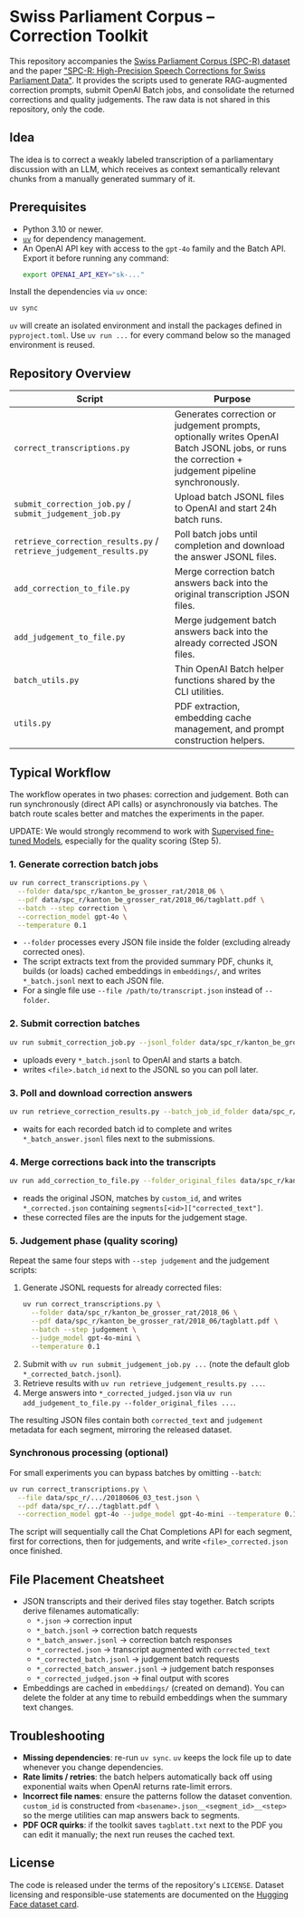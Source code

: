# Swiss Parliament Corpus – Correction Toolkit

This repository accompanies the [Swiss Parliament Corpus (SPC-R) dataset](https://huggingface.co/datasets/i4ds/spc_r) and the paper ["SPC-R: High-Precision Speech Corrections for Swiss Parliament Data"](https://arxiv.org/abs/2506.07726). It provides the scripts used to generate RAG-augmented correction prompts, submit OpenAI Batch jobs, and consolidate the returned corrections and quality judgements. The raw data is not shared in this repository, only the code.

## Idea
The idea is to correct a weakly labeled transcription of a parliamentary discussion with an LLM, which receives as context semantically relevant chunks from a manually generated summary of it.

## Prerequisites

- Python 3.10 or newer.
- [`uv`](https://docs.astral.sh/uv/getting-started/installation/) for dependency management.
- An OpenAI API key with access to the `gpt-4o` family and the Batch API. Export it before running any command:
  ```bash
  export OPENAI_API_KEY="sk-..."
  ```

Install the dependencies via `uv` once:
```bash
uv sync
```
`uv` will create an isolated environment and install the packages defined in `pyproject.toml`. Use `uv run ...` for every command below so the managed environment is reused.

## Repository Overview

| Script | Purpose |
| --- | --- |
| `correct_transcriptions.py` | Generates correction or judgement prompts, optionally writes OpenAI Batch JSONL jobs, or runs the correction + judgement pipeline synchronously. |
| `submit_correction_job.py` / `submit_judgement_job.py` | Upload batch JSONL files to OpenAI and start 24h batch runs. |
| `retrieve_correction_results.py` / `retrieve_judgement_results.py` | Poll batch jobs until completion and download the answer JSONL files. |
| `add_correction_to_file.py` | Merge correction batch answers back into the original transcription JSON files. |
| `add_judgement_to_file.py` | Merge judgement batch answers back into the already corrected JSON files. |
| `batch_utils.py` | Thin OpenAI Batch helper functions shared by the CLI utilities. |
| `utils.py` | PDF extraction, embedding cache management, and prompt construction helpers. |

## Typical Workflow

The workflow operates in two phases: correction and judgement. Both can run synchronously (direct API calls) or asynchronously via batches. The batch route scales better and matches the experiments in the paper.

UPDATE: We would strongly recommend to work with [Supervised fine-tuned Models](https://platform.openai.com/docs/guides/supervised-fine-tuning), especially for the quality scoring (Step 5).

### 1. Generate correction batch jobs

```bash
uv run correct_transcriptions.py \
  --folder data/spc_r/kanton_be_grosser_rat/2018_06 \
  --pdf data/spc_r/kanton_be_grosser_rat/2018_06/tagblatt.pdf \
  --batch --step correction \
  --correction_model gpt-4o \
  --temperature 0.1
```

- `--folder` processes every JSON file inside the folder (excluding already corrected ones).
- The script extracts text from the provided summary PDF, chunks it, builds (or loads) cached embeddings in `embeddings/`, and writes `*_batch.jsonl` next to each JSON file.
- For a single file use `--file /path/to/transcript.json` instead of `--folder`.

### 2. Submit correction batches

```bash
uv run submit_correction_job.py --jsonl_folder data/spc_r/kanton_be_grosser_rat/2018_06
```
- uploads every `*_batch.jsonl` to OpenAI and starts a batch.
- writes `<file>.batch_id` next to the JSONL so you can poll later.

### 3. Poll and download correction answers

```bash
uv run retrieve_correction_results.py --batch_job_id_folder data/spc_r/kanton_be_grosser_rat/2018_06
```
- waits for each recorded batch id to complete and writes `*_batch_answer.jsonl` files next to the submissions.

### 4. Merge corrections back into the transcripts

```bash
uv run add_correction_to_file.py --folder_original_files data/spc_r/kanton_be_grosser_rat/2018_06
```
- reads the original JSON, matches by `custom_id`, and writes `*_corrected.json` containing `segments[<id>]["corrected_text"]`.
- these corrected files are the inputs for the judgement stage.

### 5. Judgement phase (quality scoring)

Repeat the same four steps with `--step judgement` and the judgement scripts:

1. Generate JSONL requests for already corrected files:
   ```bash
   uv run correct_transcriptions.py \
     --folder data/spc_r/kanton_be_grosser_rat/2018_06 \
     --pdf data/spc_r/kanton_be_grosser_rat/2018_06/tagblatt.pdf \
     --batch --step judgement \
     --judge_model gpt-4o-mini \
     --temperature 0.1
   ```
2. Submit with `uv run submit_judgement_job.py ...` (note the default glob `*_corrected_batch.jsonl`).
3. Retrieve results with `uv run retrieve_judgement_results.py ...`.
4. Merge answers into `*_corrected_judged.json` via `uv run add_judgement_to_file.py --folder_original_files ...`.

The resulting JSON files contain both `corrected_text` and `judgement` metadata for each segment, mirroring the released dataset.

### Synchronous processing (optional)

For small experiments you can bypass batches by omitting `--batch`:
```bash
uv run correct_transcriptions.py \
  --file data/spc_r/.../20180606_03_test.json \
  --pdf data/spc_r/.../tagblatt.pdf \
  --correction_model gpt-4o --judge_model gpt-4o-mini --temperature 0.1
```
The script will sequentially call the Chat Completions API for each segment, first for corrections, then for judgements, and write `<file>_corrected.json` once finished.

## File Placement Cheatsheet

- JSON transcripts and their derived files stay together. Batch scripts derive filenames automatically:
  - `*.json` → correction input
  - `*_batch.jsonl` → correction batch requests
  - `*_batch_answer.jsonl` → correction batch responses
  - `*_corrected.json` → transcript augmented with `corrected_text`
  - `*_corrected_batch.jsonl` → judgement batch requests
  - `*_corrected_batch_answer.jsonl` → judgement batch responses
  - `*_corrected_judged.json` → final output with scores
- Embeddings are cached in `embeddings/` (created on demand). You can delete the folder at any time to rebuild embeddings when the summary text changes.

## Troubleshooting

- **Missing dependencies**: re-run `uv sync`. `uv` keeps the lock file up to date whenever you change dependencies.
- **Rate limits / retries**: the batch helpers automatically back off using exponential waits when OpenAI returns rate-limit errors.
- **Incorrect file names**: ensure the patterns follow the dataset convention. `custom_id` is constructed from `<basename>.json__<segment_id>__<step>` so the merge utilities can map answers back to segments.
- **PDF OCR quirks**: if the toolkit saves `tagblatt.txt` next to the PDF you can edit it manually; the next run reuses the cached text.

## License

The code is released under the terms of the repository's `LICENSE`. Dataset licensing and responsible-use statements are documented on the [Hugging Face dataset card](https://huggingface.co/datasets/i4ds/spc_r).
